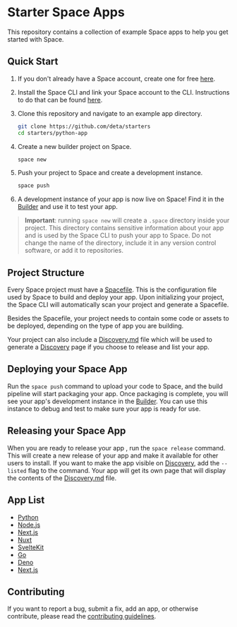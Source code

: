 # Starter Space Apps

This repository contains a collection of example Space apps to help you get started with Space.

## Quick Start

1. If you don't already have a Space account, create one for free [here](https://deta.space/signup).
2. Install the Space CLI and link your Space account to the CLI. Instructions to do that can be found [here](https://deta.space/docs/en/basics/cli).
3. Clone this repository and navigate to an example app directory.

   ```sh
   git clone https://github.com/deta/starters
   cd starters/python-app
   ```

4. Create a new builder project on Space.

    ```sh
    space new
    ```

5. Push your project to Space and create a development instance.

    ```sh
    space push
    ```

6. A development instance of your app is now live on Space! Find it in the [Builder][builder] and use it to test your app.

> **Important**: running `space new` will create a `.space` directory inside your project. This directory contains sensitive information about your app and is used by the Space CLI to push your app to Space. Do not change the name of the directory, include it in any version control software, or add it to repositories.

## Project Structure

Every Space project must have a [Spacefile][spacefile-ref]. This is the configuration file used by Space to build and deploy your app. Upon initializing your project, the Space CLI will automatically scan your project and generate a Spacefile.

Besides the Spacefile, your project needs to contain some code or assets to be deployed, depending on the type of app you are building.

Your project can also include a [Discovery.md][discovery-ref] file which will be used to generate a [Discovery][discovery] page if you choose to release and list your app.

## Deploying your Space App

Run the `space push` command to upload your code to Space, and the build pipeline will start packaging your app. Once packaging is complete, you will see your app's development instance in the [Builder][builder]. You can use this instance to debug and test to make sure your app is ready for use.

## Releasing your Space App

When you are ready to release your app , run the `space release` command. This will create a new release of your app and make it available for other users to install. If you want to make the app visible on [Discovery][discovery], add the `--listed` flag to the command. Your app will get its own page that will display the contents of the [Discovery.md][discovery-ref] file.

## App List

- [Python](python-app)
- [Node.js](node-app)
- [Next.js](next-app)
- [Nuxt](nuxt-app)
- [SvelteKit](sveltekit-app)
- [Go](go-app)
- [Deno](deno-app)
- [Next.js](node-scheduled-actions)

## Contributing

If you want to report a bug, submit a fix, add an app, or otherwise contribute, please read the [contributing guidelines](CONTRIBUTING.md).

[builder]: https://deta.space/builder "Space Builder"
[discovery]: https://deta.space/discovery "Space Discovery"
[spacefile-ref]: https://deta.space/docs/en/reference/spacefile "Spacefile Reference"
[discovery-ref]: https://deta.space/docs/en/reference/discovery "Discovery.md Reference"
